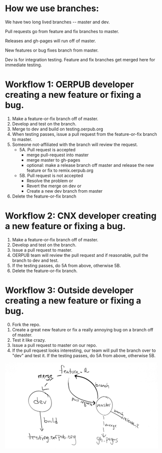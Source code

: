 # How we use branches:
We have two long lived branches -- master and dev. 

Pull requests go from feature and fix branches to master.

Releases and gh-pages will run off of master.

New features or bug fixes branch from master.

Dev is for integration testing. Feature and fix branches get merged here for immediate testing.  

# Workflow 1: OERPUB developer creating a new feature or fixing a bug.
1. Make a feature-or-fix branch off of master.
2. Develop and test on the branch.
3. Merge to dev and build on testing.oerpub.org
4. When testing passes, issue a pull request from the feature-or-fix branch to master.
5. Someone not-affiliated with the branch will review the request.
   * 5A. Pull request is accepted
     * merge pull-request into master
     * merge master to gh-pages
     * optional: make a release branch off master and release the new feature or fix to remix.oerpub.org
   * 5B. Pull request is not accepted
     * Resolve the problem or
     * Revert the merge on dev or
     * Create a new dev branch from master
6. Delete the feature-or-fix branch

# Workflow 2: CNX developer creating a new feature or fixing a bug.
1. Make a feature-or-fix branch off of master.
2. Develop and test on the branch.
3. Issue a pull request to master.
4. OERPUB team will review the pull request and if reasonable, pull the branch to dev and test. 
5. If the testing passes, do 5A from above, otherwise 5B.
6. Delete the feature-or-fix branch.

# Workflow 3: Outside developer creating a new feature or fixing a bug.
0. Fork the repo.
1. Create a great new feature or fix a really annoying bug on a branch off of master.
2. Test it like crazy.
3. Issue a pull request to master on our repo.
4. If the pull request looks interesting, our team will pull the branch over to "dev" and test it. If the testing passes, do 5A from above, otherwise 5B.

![Dev process](dev-process.png "Dev process")
